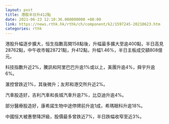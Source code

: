 ```yaml
---
layout: post
title: 港股半日升412點
date: 2021-06-23 12:10:36.000000000 +08:00
link: https://news.rthk.hk/rthk/ch/component/k2/1597245-20210623.htm
categories: rthk
---
```


港股升幅逐步擴大，恒生指數高開158點後，升幅最多擴大至逾400點，半日高見28762點，中午收市報28721點，升412點，升幅1.46%，半日主板成交額808億元。

科技指數升近2%，騰訊和阿里巴巴升逾1%或以上，美團升逾4%，舜宇升逾6%。

滙控曾跌近1%，其後微升；友邦和港交所升近2%。

汽車股造好，吉利汽車和長城汽車升逾7%，比亞迪升逾4%。

部分醫療股造好，康希諾生物中途停牌前升逾1成，希瑪眼科升逾18%。

中國恒大被惠譽降評級，股價最多曾跌近7%，半日跌幅收窄至近3%。
